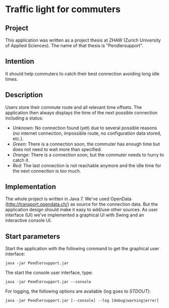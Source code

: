# Traffic light for commuters

## Project
This application was written as a project thesis at ZHAW (Zurich University of Applied Sciences). The name of that thesis is "Pendlersupport".

## Intention
It should help commuters to catch their best connection avoiding long idle times.

## Description
Users store their commute route and all relevant time offsets. The application then always displays the time of the next possible connection including a status:

 - *Unknown*: No connection found (yet) due to several possible reasons (no internet connection, impossible route, no configuration data stored, etc.).
 - *Green*: There is a connection soon, the commuter has enough time but does not need to wait more than specified.
 - *Orange*: There is a connection soon, but the commuter needs to hurry to catch it.
 - *Red*: The last connection is not reachable anymore and the idle time for the next connection is too much.
 
## Implementation
The whole project is written in Java 7. We've used OpenData (http://transport.opendata.ch/) as source for the connection data. But the application design should make it easy to add/use other sources. As user interface (UI) we've implemented a graphical UI with Swing and an interactive console UI.

## Start parameters
Start the application with the following command to get the graphical user interface:

  `java -jar Pendlersupport.jar`

The start the console user interface, type:

  `java -jar Pendlersupport.jar --console`

For logging, the following options are available (log goes to *STDOUT*):

  `java -jar Pendlersupport.jar [--console] --log [debug|warning|error]`
